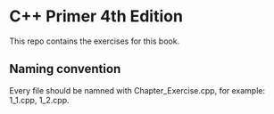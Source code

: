 # C++ Primer 4th Edition

This repo contains the exercises for this book.

## Naming convention

Every file should be namned with Chapter_Exercise.cpp, for example: 1_1.cpp, 1_2.cpp.